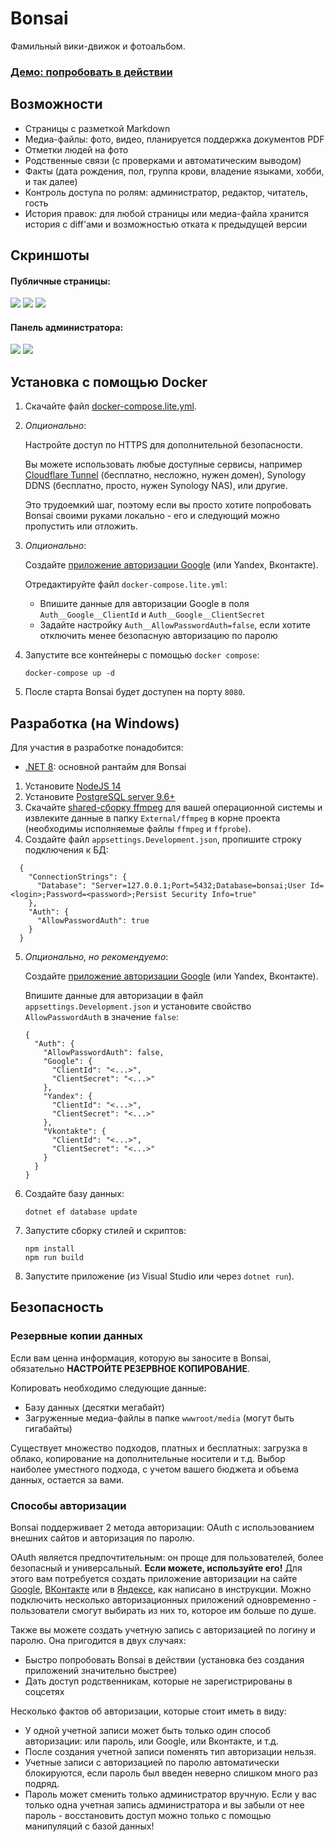 # Bonsai

Фамильный вики-движок и фотоальбом.

### [Демо: попробовать в действии](https://bonsai.kirillorlov.pro)

## Возможности

* Страницы с разметкой Markdown
* Медиа-файлы: фото, видео, планируется поддержка документов PDF
* Отметки людей на фото
* Родственные связи (с проверками и автоматическим выводом)
* Факты (дата рождения, пол, группа крови, владение языками, хобби, и так далее)
* Контроль доступа по ролям: администратор, редактор, читатель, гость
* История правок: для любой страницы или медиа-файла хранится история с diff'ами и возможностью отката к предыдущей версии

## Скриншоты

#### Публичные страницы:

<a href="https://user-images.githubusercontent.com/604496/46574247-037d4f00-c9a9-11e8-8585-0d574dda2600.png"><img src="https://user-images.githubusercontent.com/604496/46574252-1859e280-c9a9-11e8-821f-daeaaac7de3f.png" /></a>
<a href="https://user-images.githubusercontent.com/604496/46574259-2c054900-c9a9-11e8-8ecc-ca542053f665.png"><img src="https://user-images.githubusercontent.com/604496/46574288-9a4a0b80-c9a9-11e8-8373-2a7d3e00289c.png" /></a>
<a href="https://user-images.githubusercontent.com/604496/46574262-31629380-c9a9-11e8-9ea6-18fbe63f239f.png"><img src="https://user-images.githubusercontent.com/604496/46574291-9f0ebf80-c9a9-11e8-8656-8a54dd2f2be7.png" /></a>

#### Панель администратора:

<a href="https://user-images.githubusercontent.com/604496/46574266-3f181900-c9a9-11e8-828d-9d9a5db25acb.png"><img src="https://user-images.githubusercontent.com/604496/46574292-a209b000-c9a9-11e8-8193-cd99fc1f5f91.png" /></a>
<a href="https://user-images.githubusercontent.com/604496/46574268-43443680-c9a9-11e8-974f-f8a60fbeaa74.png"><img src="https://user-images.githubusercontent.com/604496/46574297-a504a080-c9a9-11e8-8612-d3e5cd1592a4.png" /></a>

## Установка с помощью Docker
1. Скачайте файл [docker-compose.lite.yml](docker-compose.lite.yml).

2. _Опционально_: 

    Настройте доступ по HTTPS для дополнительной безопасности.

    Вы можете использовать любые доступные сервисы, например [Cloudflare Tunnel](https://github.com/impworks/bonsai/wiki/%D0%9D%D0%B0%D1%81%D1%82%D1%80%D0%BE%D0%B9%D0%BA%D0%B0-%D1%82%D1%83%D0%BD%D0%BD%D0%B5%D0%BB%D1%8F-Cloudflare) (бесплатно, несложно, нужен домен), Synology DDNS (бесплатно, просто, нужен Synology NAS), или другие.

    Это трудоемкий шаг, поэтому если вы просто хотите попробовать Bonsai своими руками локально - его и следующий можно пропустить или отложить.

3. _Опционально_:

    Создайте [приложение авторизации Google](https://docs.microsoft.com/en-us/aspnet/core/security/authentication/social/google-logins?view=aspnetcore-6.0) (или Yandex, Вконтакте).

    Отредактируйте файл `docker-compose.lite.yml`:

    * Впишите данные для авторизации Google в поля `Auth__Google__ClientId` и `Auth__Google__ClientSecret`
    * Задайте настройку `Auth__AllowPasswordAuth=false`, если хотите отключить менее безопасную авторизацию по паролю

4. Запустите все контейнеры с помощью `docker compose`:
   ```
   docker-compose up -d
   ```
5. После старта Bonsai будет доступен на порту `8080`.

## Разработка (на Windows)

Для участия в разработке понадобится:

* [.NET 8](https://dotnet.microsoft.com/download/dotnet/8.0): основной рантайм для Bonsai

1. Установите [NodeJS 14](https://nodejs.org/en/)
2. Установите [PostgreSQL server 9.6+](https://www.enterprisedb.com/downloads/postgres-postgresql-downloads)
3. Скачайте [shared-сборку ffmpeg](https://www.ffmpeg.org/download.html) для вашей операционной системы и извлеките данные в папку `External/ffmpeg` в корне проекта (необходимы исполняемые файлы `ffmpeg` и `ffprobe`).
4. Создайте файл `appsettings.Development.json`, пропишите строку подключения к БД:

  ```
    {
      "ConnectionStrings": {
        "Database": "Server=127.0.0.1;Port=5432;Database=bonsai;User Id=<login>;Password=<password>;Persist Security Info=true"
      },
      "Auth": {
        "AllowPasswordAuth": true
      } 
    }
  ```

5. _Опционально, но рекомендуемо_:

    Создайте [приложение авторизации Google](https://docs.microsoft.com/en-us/aspnet/core/security/authentication/social/google-logins?view=aspnetcore-6.0) (или Yandex, Вконтакте).

    Впишите данные для авторизации в файл `appsettings.Development.json` и установите свойство `AllowPasswordAuth` в значение `false`:

    ```
    {
      "Auth": {
        "AllowPasswordAuth": false,
        "Google": {
          "ClientId": "<...>",
          "ClientSecret": "<...>" 
        },
        "Yandex": {
          "ClientId": "<...>",
          "ClientSecret": "<...>" 
        },
        "Vkontakte": {
          "ClientId": "<...>",
          "ClientSecret": "<...>" 
        }
      }
    }
    ```
    
6. Создайте базу данных:

    ```
    dotnet ef database update
    ```
7. Запустите сборку стилей и скриптов:

    ```
    npm install
    npm run build
    ```
8. Запустите приложение (из Visual Studio или через `dotnet run`).

## Безопасность

### Резервные копии данных

Если вам ценна информация, которую вы заносите в Bonsai, обязательно **НАСТРОЙТЕ РЕЗЕРВНОЕ КОПИРОВАНИЕ**.

Копировать необходимо следующие данные:

* Базу данных (десятки мегабайт)
* Загруженные медиа-файлы в папке `wwwroot/media` (могут быть гигабайты)

Существует множество подходов, платных и бесплатных: загрузка в облако, копирование на дополнительные носители и т.д.
Выбор наиболее уместного подхода, с учетом вашего бюджета и объема данных, остается за вами.

### Способы авторизации

Bonsai поддерживает 2 метода авторизации: OAuth с использованием внешних сайтов и авторизация по паролю.

OAuth является предпочтительным: он проще для пользователей, более безопасный и универсальный. **Если можете, используйте его!**
Для этого вам потребуется создать приложение авторизации на сайте [Google](https://docs.microsoft.com/en-us/aspnet/core/security/authentication/social/google-logins?view=aspnetcore-6.0), [ВКонтакте](https://vk.com/editapp?act=create) или в [Яндексе](https://oauth.yandex.ru/client/new), как написано в инструкции.
Можно подключить несколько авторизационных приложений одновременно - пользователи смогут выбирать из них то, которое им больше по душе.

Также вы можете создать учетную запись с авторизацией по логину и паролю. Она пригодится в двух случаях:

* Быстро попробовать Bonsai в действии (установка без создания приложений значительно быстрее)
* Дать доступ родственникам, которые не зарегистрированы в соцсетях

Несколько фактов об авторизации, которые стоит иметь в виду:

* У одной учетной записи может быть только один способ авторизации: или пароль, или Google, или Вконтакте, и т.д.
* После создания учетной записи поменять тип авторизации нельзя.
* Учетные записи с авторизацией по паролю автоматически блокируются, если пароль был введен неверно слишком много раз подряд.
* Пароль может сменить только администратор вручную. Если у вас только одна учетная запись администратора и вы забыли от нее пароль - восстановить доступ можно только с помощью манипуляций с базой данных!